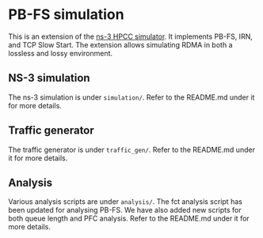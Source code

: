 # PB-FS simulation
This is an extension of the [ns-3 HPCC simulator](https://github.com/alibaba-edu/High-Precision-Congestion-Control). It implements PB-FS, IRN, and TCP Slow Start. The extension allows simulating RDMA in both a lossless and lossy environment.

## NS-3 simulation
The ns-3 simulation is under `simulation/`. Refer to the README.md under it for more details.

## Traffic generator
The traffic generator is under `traffic_gen/`. Refer to the README.md under it for more details.

## Analysis
Various analysis scripts are under `analysis/`. The fct analysis script has been updated for analysing PB-FS. We have also added new scripts for both queue length and PFC analysis. Refer to the README.md under it for more details.
